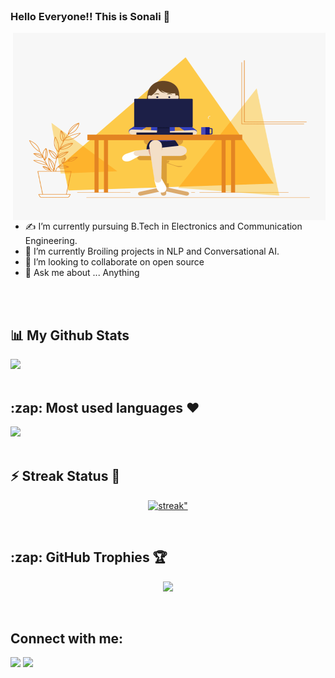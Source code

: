 </br>

### Hello Everyone!! This is Sonali 👋
<img align="right" alt="GIF" src="https://github.com/Sonali210/Sonali210/blob/main/coder.gif?raw=true" width="500" height="300" />

- ✍ I’m currently pursuing B.Tech in Electronics and Communication Engineering.
- 🌱 I’m currently Broiling projects in NLP and Conversational AI.
- 👯 I’m looking to collaborate on open source
- 💬 Ask me about ... Anything
</br>
</br>

## 📊 My Github Stats

![](https://github-readme-stats.vercel.app/api?username=Sonali210&count_private=true)
  <br/>
  </br>
<h2> :zap: Most used languages ❤️</h2>
  <a href="https://github.com/Sonali210/github-readme-stats"><img src="https://github-readme-stats.vercel.app/api/top-langs/?username=Sonali210&langs_count=8&count_private=true&layout=compact&theme=react&hide_border=true&bg_color=0D1117" /></a>
<br/>
<br/>

<h2> ⚡ Streak Status 🤩</h2>

<p align="center">
    <a href="https://github.com/Sonali210/github-readme-streak-stats">
        <img title="🔥 Get streak stats for your profile at git.io/streak-stats" alt=streak" src="https://github-readme-streak-stats.herokuapp.com/?user=Sonali210&theme=black-ice&hide_border=true&stroke=0000&background=060A0CD0"/>
    </a>
</p>
</br>
<h2> :zap: GitHub Trophies 🏆</h2>

<p align="center">
  <a href="https://github.com/Sonali210" target="_blank">
    <img src="https://github-profile-trophy.vercel.app/?username=Sonali210&theme=gruvbox&layout=compact&title_color=00FF00"/>
  </a>
</p>

 </br>  
                                                                                                                           
 ## Connect with me:
                                                                                                                          
<a href = "https://www.linkedin.com/in/sonali-8b5a341a8/"><img src="https://img.icons8.com/fluent/48/000000/linkedin.png"/></a>
<a href = "https://twitter.com/sonali_m21"><img src="https://img.icons8.com/fluent/48/000000/twitter.png"/></a>


